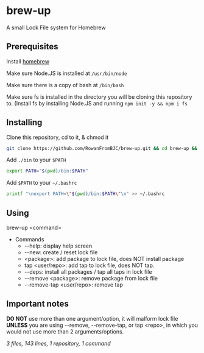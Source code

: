 # brew-up
A small Lock File system for Homebrew

## Prerequisites
Install [homebrew](https://brew.sh)

Make sure Node.JS is installed at `/usr/bin/node`

Make sure there is a copy of bash at `/bin/bash`

Make sure fs is installed in the directory you will be cloning this repository to. (Install fs by installing Node.JS and running `npm init -y && npm i fs`
## Installing
Clone this repository, cd to it, &amp; chmod it
```bash
git clone https://github.com/RowanFromBJC/brew-up.git && cd brew-up && chmod -R +x ./
```
Add `./bin` to your `$PATH`
```bash
export PATH="$(pwd)/bin:$PATH"
```
Add `$PATH` to your `~/.bashrc`
```bash
printf "\nexport PATH=\"$(pwd)/bin:$PATH\"\n" >> ~/.bashrc
```
## Using
brew-up &lt;command&gt;
* Commands
  - --help: display help screen
  - --new: create / reset lock file
  - &lt;package&gt;: add package to lock file, does NOT install package
  - tap &lt;user/repo&gt;: add tap to lock file, does NOT tap.
  - --deps: install all packages / tap all taps in lock file
  - --remove &lt;package&gt;: remove package from lock file
  - --remove-tap &lt;user/repo&gt;: remove tap
## Important notes
__DO NOT__ use more than one argument/option, it will malform lock file __UNLESS__ you are using --remove, --remove-tap, or tap &lt;repo&gt;, in which you would not use more than 2 arguments/options.

_3 files, 143 lines, 1 repository, 1 command_
